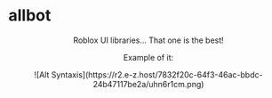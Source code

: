 # allbot

<p align="center">
Roblox UI libraries... That one is the best!

<p align="center">
Example of it:

<p align="center">
  ![Alt Syntaxis](https://r2.e-z.host/7832f20c-64f3-46ac-bbdc-24b47117be2a/uhn6r1cm.png)
</p>
